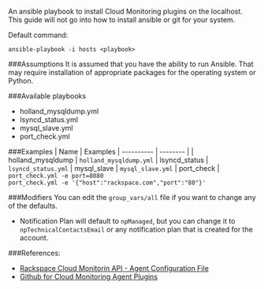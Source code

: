 An ansible playbook to install Cloud Monitoring plugins on the localhost.   This guide will not go into how to install ansible or git for your system.

Default command:

```ansible-playbook -i hosts <playbook>```

###Assumptions
It is assumed that you have the ability to run Ansible.  That may require installation of appropriate packages for the operating system or Python.

###Available playbooks 
- holland_mysqldump.yml
- lsyncd_status.yml
- mysql_slave.yml
- port_check.yml

###Examples
| Name | Examples
| ---------- | -------- |
| holland_mysqldump | `holland_mysqldump.yml`
| lsyncd_status | `lsyncd_status.yml`
| mysql_slave | `mysql_slave.yml`
| port_check | `port_check.yml -e port=8080` <br> `port_check.yml -e '{"host":"rackspace.com","port":"80"}'`

###Modifiers
You can edit the `group_vars/all` file if you want to change any of the defaults.  
- Notification Plan will default to `npManaged`, but you can change it to `npTechnicalContactsEmail` or any notification plan that is created for the account.

###References:
- [Rackspace Cloud Monitorin API - Agent Configuration File](http://docs.rackspace.com/cm/api/v1.0/cm-devguide/content/install-configure.html#agent-config-file)
- [Github for Cloud Monitoring Agent Plugins](https://github.com/racker/rackspace-monitoring-agent-plugins-contrib)
